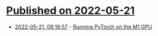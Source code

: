 # [Published on 2022-05-21](index.md)

* [2022-05-21, 09:16:57](https://news.ycombinator.com/item?id=31456450) - [Running PyTorch on the M1 GPU](https://sebastianraschka.com/blog/2022/pytorch-m1-gpu.html)
